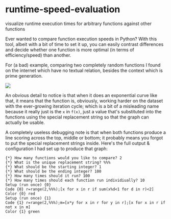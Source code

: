 # runtime-speed-evaluation
visualize runtime execution times for arbitrary functions against other functions


Ever wanted to compare function execution speeds in Python? With this tool, albeit with a bit of time to set it up, you can easily contrast differences and decide whether one function is more optimal (in terms of efficiency/speed) than another.

For (a bad) example, comparing two completely random functions I found on the internet which have no textual relation, besides the context which is prime generation.

![](https://i.imgur.com/ElJ0Jnq.png)

An obvious detail to notice is that when it does an exponential curve like that, it means that the function is, obviously, working harder on the dataset with the ever-growing iteration cycle; which is a bit of a misleading name because it really just is the `x` in `f(x)`, just a value that's substituted into the functions using the special replacement string so that the graph can actually be usable.

A completely useless debugging note is that when both functions produce a line scoring across the top, middle or bottom; it probably means you forgot to put the special replacement strings inside.
Here's the full output & configuration I had set up to produce that graph:

```
{*} How many functions would you like to compare? 2
{*} What is the unique replacement string? %%%
{*} What should be the starting integer? 1
{*} What should be the ending integer? 100
{*} How many times should it run? 100
{*} How many times should each function run individiually? 10
Setup (run once) {0} 
Code {0} r=range(2,%%%);[x for x in r if sum(x%d<1 for d in r)<2]               Color {0} red          
Setup (run once) {1} 
Code {1} r=range(2,%%%);m=[x*y for x in r for y in r];[x for x in r if not x in m]
Color {1} green
```
